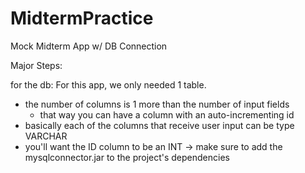 # MidtermPractice
Mock Midterm App w/ DB Connection

Major Steps:


for the db:
For this app, we only needed 1 table.
- the number of columns is 1 more than the number of input fields
    - that way you can have a column with an auto-incrementing id
- basically each of the columns that receive user input can be type VARCHAR
- you'll want the ID column to be an INT
-> make sure to add the mysqlconnector.jar to the project's dependencies
